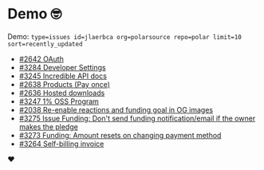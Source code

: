# Demo 🤓

Demo: `type=issues id=jlaerbca org=polarsource repo=polar limit=10 sort=recently_updated`

<!-- POLAR type=issues id=jlaerbca org=polarsource repo=polar limit=10 sort=recently_updated -->

* [#2642 OAuth](https://github.com/polarsource/polar/issues/2642)
* [#3284 Developer Settings](https://github.com/polarsource/polar/issues/3284)
* [#3245 Incredible API docs](https://github.com/polarsource/polar/issues/3245)
* [#2638 Products (Pay once)](https://github.com/polarsource/polar/issues/2638)
* [#2636 Hosted downloads](https://github.com/polarsource/polar/issues/2636)
* [#3247 1% OSS Program](https://github.com/polarsource/polar/issues/3247)
* [#2038 Re-enable reactions and funding goal in OG images](https://github.com/polarsource/polar/issues/2038)
* [#3275 Issue Funding: Don't send funding notification/email if the owner makes the pledge](https://github.com/polarsource/polar/issues/3275)
* [#3273 Funding: Amount resets on changing payment method](https://github.com/polarsource/polar/issues/3273)
* [#3264 Self-billing invoice](https://github.com/polarsource/polar/issues/3264)

<!-- POLAR-END id=jlaerbca -->

❤️
